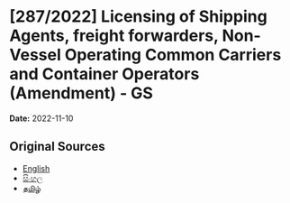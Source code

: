 # [287/2022] Licensing of Shipping Agents, freight forwarders, Non- Vessel Operating Common Carriers and Container Operators (Amendment) - GS

**Date:** 2022-11-10

## Original Sources

- [English](https://documents.gov.lk/view/bills/2022/11/287-2022_E.pdf)
- [සිංහල](https://documents.gov.lk/view/bills/2022/11/287-2022_S.pdf)
- [தமிழ்](https://documents.gov.lk/view/bills/2022/11/287-2022_T.pdf)
